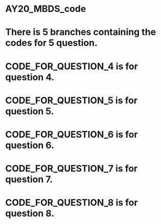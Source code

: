 # AY20_MBDS_code
# There is 5 branches containing the codes for 5 question.
# CODE_FOR_QUESTION_4 is for question 4.
# CODE_FOR_QUESTION_5 is for question 5.
# CODE_FOR_QUESTION_6 is for question 6.
# CODE_FOR_QUESTION_7 is for question 7.
# CODE_FOR_QUESTION_8 is for question 8.
